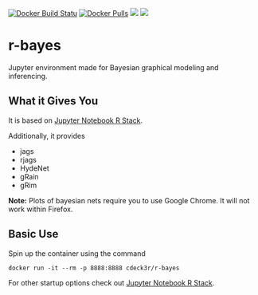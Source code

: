 [![Docker Build Statu](https://img.shields.io/docker/build/cdeck3r/r-bayes.svg)]() [![Docker Pulls](https://img.shields.io/docker/pulls/cdeck3r/r-bayes.svg)]() [![](https://images.microbadger.com/badges/image/cdeck3r/r-bayes.svg)]() [![](https://images.microbadger.com/badges/version/cdeck3r/r-bayes.svg)]()

# r-bayes
Jupyter environment made for Bayesian graphical modeling and inferencing.

## What it Gives You
It is based on [Jupyter Notebook R Stack](https://github.com/jupyter/docker-stacks/tree/master/r-notebook). 

Additionally, it provides

* jags
* rjags
* HydeNet
* gRain
* gRim


**Note:** Plots of bayesian nets require you to use Google Chrome. It will not work within Firefox.

## Basic Use

Spin up the container using the command

```
docker run -it --rm -p 8888:8888 cdeck3r/r-bayes
```

For other startup options check out [Jupyter Notebook R Stack](https://github.com/jupyter/docker-stacks/tree/master/r-notebook). 
